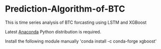 # Prediction-Algorithm-of-BTC
This is time series analysis of BTC forcasting using LSTM and XGBoost 

Latest [Anaconda](https://www.anaconda.com/) Python distribution is required.

Install the following module manually 'conda install -c conda-forge xgboost'

